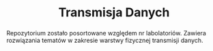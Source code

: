 <h1><center>Transmisja Danych</center></h1>

<h3></h3>
Repozytorium zostało posortowane względem nr labolatoriów. Zawiera rozwiązania tematów w zakresie warstwy fizycznej transmisji danych.